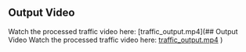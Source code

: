 ## Output Video
Watch the processed traffic video here: [traffic_output.mp4](## Output Video
Watch the processed traffic video here: [traffic_output.mp4](https://drive.google.com/file/d/1mJRw0xo2ojOgcpXEBE3OU996McO8rCcf/view?usp=sharing)
)
